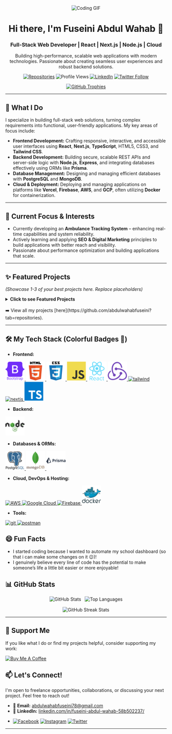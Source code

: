 <div align="center">
  <img src="https://user-images.githubusercontent.com/74038190/219923823-bf1ce878-c6b8-4faa-be07-93e6b1006521.gif" alt="Coding GIF" width="400"/>
  <h1>Hi there, I'm Fuseini Abdul Wahab 👋</h1>
  <h3>Full-Stack Web Developer | React | Next.js | Node.js | Cloud</h3>
  <p>Building high-performance, scalable web applications with modern technologies. Passionate about creating seamless user experiences and robust backend solutions.</p>
  <p>
    <a href="https://github.com/abdulwahabfuseini?tab=repositories" target="_blank"><img alt="Repositories" src="https://img.shields.io/github/stars/abdulwahabfuseini?label=My%20Repos&style=for-the-badge&color=34D399"></a>
    <img src="https://komarev.com/ghpvc/?username=abdulwahabfuseini&label=Profile%20Views&color=8B5CF6&style=for-the-badge" alt="Profile Views"/>
    <a href="https://www.linkedin.com/in/fuseini-abdul-wahab-58b502237/" target="blank"><img alt="LinkedIn" src="https://img.shields.io/badge/LinkedIn-Connect-0A66C2?style=for-the-badge&logo=linkedin"></a>
    <a href="https://twitter.com/Fendi_Bosslyn89" target="blank"><img alt="Twitter Follow" src="https://img.shields.io/twitter/follow/Fendi_Bosslyn89?style=social"></a>
  </p>
  <p>
      <a href="https://github.com/ryo-ma/github-profile-trophy"><img src="https://github-profile-trophy.vercel.app/?username=abdulwahabfuseini&theme=radical&column=7&margin-w=15&margin-h=15" alt="GitHub Trophies" /></a>
  </p>
</div>

---

## 🚀 What I Do

I specialize in building full-stack web solutions, turning complex requirements into functional, user-friendly applications. My key areas of focus include:

*   **Frontend Development:** Crafting responsive, interactive, and accessible user interfaces using **React**, **Next.js**, **TypeScript**, HTML5, CSS3, and **Tailwind CSS**.
*   **Backend Development:** Building secure, scalable REST APIs and server-side logic with **Node.js**, **Express**, and integrating databases effectively using ORMs like **Prisma**.
*   **Database Management:** Designing and managing efficient databases with **PostgreSQL** and **MongoDB**.
*   **Cloud & Deployment:** Deploying and managing applications on platforms like **Vercel**, **Firebase**, **AWS**, and **GCP**, often utilizing **Docker** for containerization.

---

## 🔭 Current Focus & Interests

*   Currently developing an **Ambulance Tracking System** – enhancing real-time capabilities and system reliability.
*   Actively learning and applying **SEO & Digital Marketing** principles to build applications with better reach and visibility.
*   Passionate about performance optimization and building applications that scale.

---

## ✨ Featured Projects

*(Showcase 1-3 of your best projects here. Replace placeholders)*

<details>
  <summary><strong>Click to see Featured Projects</strong></summary>
<br/>
  <div>

  ### 1. Moving Health Ambulance Dashboard - (Ambulance Tracking App)
  *   **Description:** Built to address challenges in emergency response coordination, this real-time ambulance tracking dashboard provides dispatchers with live vehicle locations, status updates, and efficient assignment tools, ultimately aiming to reduce response times and improve patient outcomes.
  *   **Tech:** Next.js, React, Node.js, PostgreSQL, Prisma, Tailwind CSS, AWS (Amplify, Location Service)
  *   *(Links are missing in your original snippet for this one, add them if available)*
  *   **Links:** [Live Demo](https://production.dm6rkeldvs87w.amplifyapp.com/) | [Repository](https://github.com/Moving-Health/ambulance-dashboard) *(Ensure this repo link is correct/public if sharing)*

  ### 2. International Trade Properties - (E-commerce / Real Estate App)
  *   **Description:** A full-featured platform built with Next.js allowing users to browse, search, list properties/items, and potentially handle inquiries or transactions. Focused on performance, user experience, and secure data handling. *(Adjust description based on actual features)*.
  *   **Tech:** Next.js, React, Node.js, PostgreSQL, Prisma, Tailwind CSS, MongoDB *(Note: Using both PostgreSQL and MongoDB here? Clarify if needed)*
  *   **Links:** [Live Demo](https://international-trade-properties.vercel.app/) | [Repository](https://github.com/abdulwahabfuseini/international-trade-properties)

  ### 3. Personal Portfolio - (Portfolio Website)
  *   **Description:** My personal portfolio website showcasing my skills and projects, built with Next.js for optimal performance and SEO. Features interactive elements and dynamic content fetching.
  *   **Tech:** Next.js, React, TypeScript, Tailwind CSS, Framer Motion, Vercel, PostgreSQL *(Using PostgreSQL here? Clarify if for a CMS or other feature)*
  *   **Links:** [Live Demo](https://portfolio-website-two-tau-94.vercel.app/) | [Repository](https://github.com/abdulwahabfuseini/Portfolio-Website)

  </div>
</details>
<br/>
➡️ View all my projects [here](https://github.com/abdulwahabfuseini?tab=repositories).

---

## 🛠️ My Tech Stack (Colorful Badges 🌈)

*   **Frontend:**
  <a href="https://getbootstrap.com" target="_blank" rel="noreferrer">
    <img
      src="https://raw.githubusercontent.com/devicons/devicon/master/icons/bootstrap/bootstrap-plain-wordmark.svg"
      alt="bootstrap"
      width="60"
      height="60"
    />
  </a>
  <a href="https://www.w3.org/html/" target="_blank" rel="noreferrer">
    <img
      src="https://raw.githubusercontent.com/devicons/devicon/master/icons/html5/html5-original-wordmark.svg"
      alt="html5"
      width="60"
      height="60"
    />
  </a>
  <a
    href="https://www.w3schools.com/css/"
    target="_blank"
    rel="noreferrer"
  >
    <img
      src="https://raw.githubusercontent.com/devicons/devicon/master/icons/css3/css3-original-wordmark.svg"
      alt="css3"
      width="60"
      height="60"
    />
  </a>
  <a
    href="https://developer.mozilla.org/en-US/docs/Web/JavaScript"
    target="_blank"
    rel="noreferrer"
  >
    <img
      src="https://raw.githubusercontent.com/devicons/devicon/master/icons/javascript/javascript-original.svg"
      alt="javascript"
      width="60"
      height="60"
    />
  </a>
  <a href="https://reactjs.org/" target="_blank" rel="noreferrer">
    <img
      src="https://raw.githubusercontent.com/devicons/devicon/master/icons/react/react-original-wordmark.svg"
      alt="react"
      width="60"
      height="60"
    />
  </a>
  <a href="https://redux.js.org" target="_blank" rel="noreferrer">
    <img
      src="https://raw.githubusercontent.com/devicons/devicon/master/icons/redux/redux-original.svg"
      alt="redux"
      width="60"
      height="60"
    />
  </a>
  <a href="https://tailwindcss.com/" target="_blank" rel="noreferrer">
    <img
      src="https://www.vectorlogo.zone/logos/tailwindcss/tailwindcss-icon.svg"
      alt="tailwind"
      width="60"
      height="60"
    />
  </a>
   <a href="https://nextjs.org/" target="_blank" rel="noreferrer">
    <img
      src="https://cdn.worldvectorlogo.com/logos/nextjs-2.svg"
      alt="nextjs"
      width="60"
      height="60"
    />
  </a> 
   <a href="https://www.typescriptlang.org/" target="_blank" rel="noreferrer"> 
   <img src="https://raw.githubusercontent.com/devicons/devicon/master/icons/typescript/typescript-original.svg" 
   alt="typescript" width="60" height="60"/> 
  </a>
    
     
*   **Backend:**
   <a href="https://nodejs.org" target="_blank" rel="noreferrer">
    <img
      src="https://raw.githubusercontent.com/devicons/devicon/master/icons/nodejs/nodejs-original-wordmark.svg"
      alt="nodejs"
      width="60"
      height="60"
    />
  </a>

        
*   **Databases & ORMs:**
 <a href="https://www.postgresql.com/" target="_blank" rel="noreferrer">
    <img
      src="https://raw.githubusercontent.com/devicons/devicon/master/icons/postgresql/postgresql-original-wordmark.svg"
      alt="postgresql"
      width="60"
      height="60"
    />
  </a>
  <a href="https://www.mongodb.com/" target="_blank" rel="noreferrer">
    <img
      src="https://raw.githubusercontent.com/devicons/devicon/master/icons/mongodb/mongodb-original-wordmark.svg"
      alt="mongodb"
      width="60"
      height="60"
    />
  </a>  
  <a href="https://www.prisma.com/" target="_blank" rel="noreferrer">
    <img
      src="https://raw.githubusercontent.com/devicons/devicon/master/icons/prisma/prisma-original-wordmark.svg"
      alt="prisma"
      width="60"
      height="60"
    />
  </a>

    
*   **Cloud, DevOps & Hosting:**
  <a href="https://aws.amazon.com/" target="_blank" rel="noreferrer">
    <img
      src="https://www.vectorlogo.zone/logos/amazon_aws/amazon_aws-icon.svg"
      alt="AWS"
      width="60"
      height="60"
    />
  </a>
  <a href="https://cloud.google.com/" target="_blank" rel="noreferrer">
    <img
      src="https://www.vectorlogo.zone/logos/google_cloud/google_cloud-icon.svg"
      alt="Google Cloud"
      width="60"
      height="60"
    />
  </a>
     <a href="https://firebase.google.com/" target="_blank" rel="noreferrer">
    <img
       src="https://upload.wikimedia.org/wikipedia/commons/3/37/Firebase_Logo.svg"
       alt="Firebase"
       width="60"
       height="60"
    />
  </a>
  <a href="https://www.docker.com/" target="_blank" rel="noreferrer">
    <img
      src="https://raw.githubusercontent.com/devicons/devicon/master/icons/docker/docker-original-wordmark.svg"
      alt="docker"
      width="60"
      height="60"
    />
 </a>

*   **Tools:**

  <a href="https://git-scm.com/" target="_blank" rel="noreferrer">
    <img
      src="https://www.vectorlogo.zone/logos/git-scm/git-scm-icon.svg"
      alt="git"
      width="60"
      height="60"
    />
  </a>
  <a href="https://postman.com" target="_blank" rel="noreferrer">
    <img
      src="https://www.vectorlogo.zone/logos/getpostman/getpostman-icon.svg"
      alt="postman"
      width="60"
      height="60"
    />
  </a>


## 😄 Fun Facts

*   I started coding because I wanted to automate my school dashboard (so that i can make some changes on it 😉)!
*   I genuinely believe every line of code has the potential to make someone’s life a little bit easier or more enjoyable!

## 📊 GitHub Stats

<p align="center">
  <img width="48%" src="https://github-readme-stats.vercel.app/api?username=abdulwahabfuseini&show_icons=true&theme=radical&hide_border=true&locale=en&rank_icon=github" alt="GitHub Stats" />  
  <img width="48%" src="https://github-readme-stats.vercel.app/api/top-langs/?username=abdulwahabfuseini&layout=compact&theme=radical&hide_border=true&locale=en" alt="Top Languages" />
</p>
<p align="center">
  <img align="center" src="https://github-readme-streak-stats.herokuapp.com/?user=abdulwahabfuseini&theme=radical&hide_border=true" alt="GitHub Streak Stats" />
</p>

---

## 🙌 Support Me

If you like what I do or find my projects helpful, consider supporting my work:

<p align="left">
  <a href="https://buymeacoffee.com/abdulwahabfuseini" target="_blank">
    <img src="https://img.shields.io/badge/Buy%20Me%20A%20Coffee-%23FFDD00?style=for-the-badge&logo=buy-me-a-coffee&logoColor=black" alt="Buy Me A Coffee"/>
  </a>
</p>

## 📫 Let's Connect!

I'm open to freelance opportunities, collaborations, or discussing your next project. Feel free to reach out!

*   📧 **Email:** [abdulwahabfuseini78@gmail.com](mailto:abdulwahabfuseini78@gmail.com)
*   🔗 **LinkedIn:** [linkedin.com/in/fuseini-abdul-wahab-58b502237/](https://www.linkedin.com/in/fuseini-abdul-wahab-58b502237/)
*   <p align="left">
      <a href="https://web.facebook.com/fuseini.abdulwahab.50" target="blank"><img align="center" src="https://raw.githubusercontent.com/rahuldkjain/github-profile-readme-generator/master/src/images/icons/Social/facebook.svg" alt="Facebook" height="30" width="60" /></a>
      <a href="https://www.instagram.com/fendi_bosslyn" target="blank"><img align="center" src="https://raw.githubusercontent.com/rahuldkjain/github-profile-readme-generator/master/src/images/icons/Social/instagram.svg" alt="Instagram" height="30" width="60" /></a>
      <a href="https://twitter.com/Fendi_Bosslyn89" target="blank"><img align="center" src="https://raw.githubusercontent.com/rahuldkjain/github-profile-readme-generator/master/src/images/icons/Social/twitter.svg" alt="Twitter" height="30" width="60" /></a>
    </p>

---
